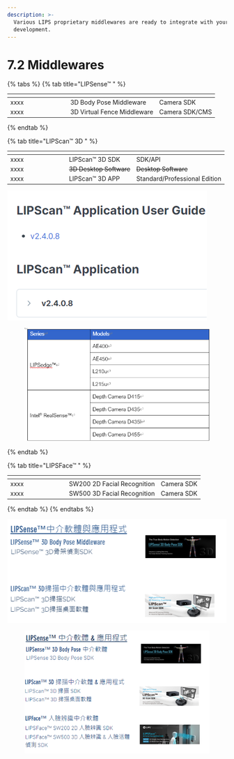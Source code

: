 ```yaml
---
description: >-
  Various LIPS proprietary middlewares are ready to integrate with your product
  development.
---
```


# 7.2 Middlewares

{% tabs %}
{% tab title="LIPSense™ " %}
<table><thead><tr><th width="123.66666666666666"></th><th></th><th></th></tr></thead><tbody><tr><td>xxxx</td><td>3D Body Pose Middleware</td><td>Camera SDK</td></tr><tr><td>xxxx</td><td>3D Virtual Fence Middleware</td><td>Camera SDK/CMS</td></tr></tbody></table>
{% endtab %}

{% tab title="LIPScan™ 3D " %}
<table><thead><tr><th width="120.66666666666666"></th><th></th><th></th></tr></thead><tbody><tr><td>xxxx</td><td>LIPScan™ 3D SDK</td><td>SDK/API</td></tr><tr><td>xxxx</td><td><del>3D Desktop Software</del></td><td><del>Desktop Software</del></td></tr><tr><td>xxxx</td><td>LIPScan™ 3D APP</td><td>Standard/Professional Edition</td></tr></tbody></table>

![](<../.gitbook/assets/image (13).png>)

<figure><img src="../.gitbook/assets/image (27).png" alt=""><figcaption></figcaption></figure>
{% endtab %}

{% tab title="LIPSFace™ " %}
<table><thead><tr><th width="120.66666666666666"></th><th></th><th></th></tr></thead><tbody><tr><td>xxxx</td><td>SW200 2D Facial Recognition</td><td>Camera SDK</td></tr><tr><td>xxxx</td><td>SW500 3D Facial Recognition</td><td>Camera SDK</td></tr></tbody></table>
{% endtab %}
{% endtabs %}

![](<../.gitbook/assets/image (51).png>)

<figure><img src="../.gitbook/assets/image (1).png" alt=""><figcaption></figcaption></figure>
